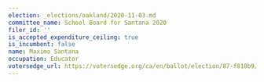 ```yaml
---
election: _elections/oakland/2020-11-03.md
committee_name: School Board for Santana 2020
filer_id: ''
is_accepted_expenditure_ceiling: true
is_incumbent: false
name: Maximo Santana
occupation: Educator
votersedge_url: https://votersedge.org/ca/en/ballot/election/87-f810b9/address/null/zip/94611/contests/contest/21296/candidate/151499?&cty=ca%2falm&date=2020-11-03
---
```

